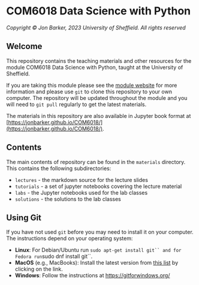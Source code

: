 # COM6018 Data Science with Python

*Copyright © Jon Barker, 2023 University of Sheffield. All rights reserved*

## Welcome

This repository contains the teaching materials and other resources for the module COM6018 Data Science with Python, taught at the University of Sheffield.

If you are taking this module please see the [module website](https://vle.shef.ac.uk/ultra/courses/_108012_1/cl/outline) for more information and please use `git` to clone this repository to your own computer. The repository will be updated throughout the module and you will need to `git pull` regularly to get the latest materials.

The materials in this repository are also available in Jupyter book format at [https://jonbarker.github.io/COM6018/](https://jonbarker.github.io/COM6018/).

## Contents

The main contents of repository can be found in the `materials` directory. This contains the following subdirectories:

* `lectures` - the markdown source for the lecture slides
* `tutorials` - a set of jupyter notebooks covering the lecture material
* `labs` - the Jupyter notebooks used for the lab classes
* `solutions` - the solutions to the lab classes

## Using Git

If you have not used `git` before you may need to install it on your computer. The instructions depend on your operating system:

* **Linux**: For Debian/Ubuntu run `sudo apt-get install git`` and for Fedora run`sudo dnf install git``.
* **MacOS** (e.g., MacBooks): Install the latest version from [this list](https://sourceforge.net/projects/git-osx-installer/files/) by clicking on the link.
* **Windows**: Follow the instructions at <https://gitforwindows.org/>
